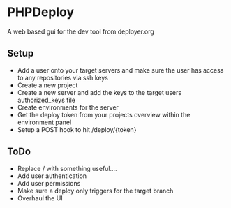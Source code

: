 # PHPDeploy

A web based gui for the dev tool from deployer.org

## Setup
* Add a user onto your target servers and make sure the user has access to any repositories via ssh keys
* Create a new project
* Create a new server and add the keys to the target users authorized_keys file
* Create environments for the server
* Get the deploy token from your projects overview within the environment panel
* Setup a POST hook to hit /deploy/{token}


## ToDo
* Replace / with something useful....
* Add user authentication
* Add user permissions
* Make sure a deploy only triggers for the target branch
* Overhaul the UI
